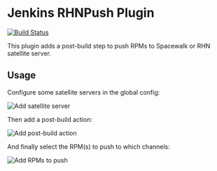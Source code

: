 # Jenkins RHNPush Plugin

[![Build Status](https://buildhive.cloudbees.com/job/jenkinsci/job/rhnpush-plugin/badge/icon)](https://buildhive.cloudbees.com/job/specems/job/jenkins-rhnpush-plugin/)

This plugin adds a post-build step to push RPMs to Spacewalk or RHN satellite server.

## Usage

Configure some satellite servers in the global config:

![Add satellite server](http://jenkinsci.github.io/rhnpush-plugin/images/satellite-server-config.png)

Then add a post-build action:

![Add post-build action](http://jenkinsci.github.io/rhnpush-plugin/images/add-post-build-action.png)

And finally select the RPM(s) to push to which channels:

![Add RPMs to push](http://jenkinsci.github.io/rhnpush-plugin/images/job_config.png)
